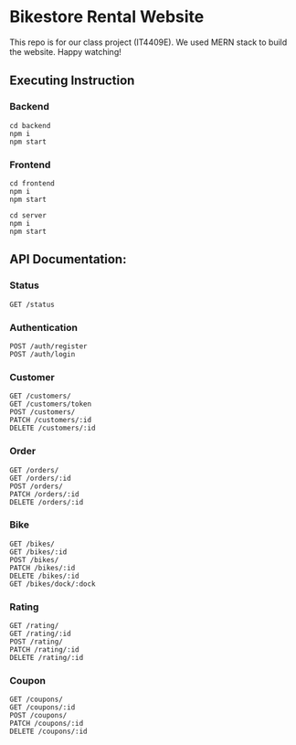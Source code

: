 # Bikestore Rental Website

This repo is for our class project (IT4409E). We used MERN stack to build the website. Happy watching!

## Executing Instruction

### Backend

    cd backend
    npm i
    npm start

### Frontend

    cd frontend
    npm i
    npm start

    cd server
    npm i
    npm start

## API Documentation:

### Status

    GET /status

### Authentication

    POST /auth/register
    POST /auth/login

### Customer

    GET /customers/
    GET /customers/token
    POST /customers/
    PATCH /customers/:id
    DELETE /customers/:id

### Order

    GET /orders/
    GET /orders/:id
    POST /orders/
    PATCH /orders/:id
    DELETE /orders/:id

### Bike

    GET /bikes/
    GET /bikes/:id
    POST /bikes/
    PATCH /bikes/:id
    DELETE /bikes/:id
    GET /bikes/dock/:dock

### Rating

    GET /rating/
    GET /rating/:id
    POST /rating/
    PATCH /rating/:id
    DELETE /rating/:id

### Coupon

    GET /coupons/
    GET /coupons/:id
    POST /coupons/
    PATCH /coupons/:id
    DELETE /coupons/:id